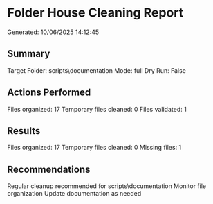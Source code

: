 ﻿# Folder House Cleaning Report
Generated: 10/06/2025 14:12:45

## Summary
Target Folder: scripts\documentation
Mode: full
Dry Run: False

## Actions Performed
Files organized: 17
Temporary files cleaned: 0
Files validated: 1

## Results
Files organized: 17
Temporary files cleaned: 0
Missing files: 1

## Recommendations
Regular cleanup recommended for scripts\documentation
Monitor file organization
Update documentation as needed
